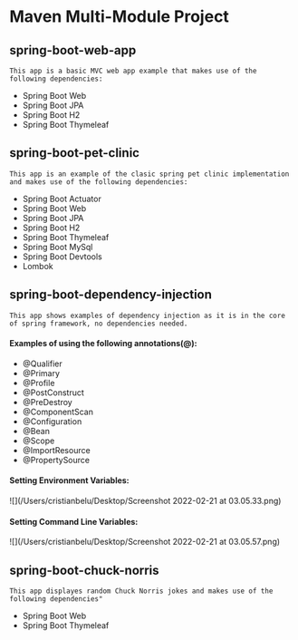 # Maven Multi-Module Project

## spring-boot-web-app

    This app is a basic MVC web app example that makes use of the following dependencies:

- Spring Boot Web
- Spring Boot JPA
- Spring Boot H2
- Spring Boot Thymeleaf

## spring-boot-pet-clinic

    This app is an example of the clasic spring pet clinic implementation and makes use of the following dependencies:

- Spring Boot Actuator
- Spring Boot Web
- Spring Boot JPA
- Spring Boot H2
- Spring Boot Thymeleaf
- Spring Boot MySql
- Spring Boot Devtools
- Lombok

## spring-boot-dependency-injection

    This app shows examples of dependency injection as it is in the core of spring framework, no dependencies needed.

#### Examples of using the following annotations(@):

- @Qualifier
- @Primary
- @Profile
- @PostConstruct
- @PreDestroy
- @ComponentScan
- @Configuration
- @Bean
- @Scope
- @ImportResource
- @PropertySource

#### Setting Environment Variables:

![](/Users/cristianbelu/Desktop/Screenshot 2022-02-21 at 03.05.33.png)

#### Setting Command Line Variables:

![](/Users/cristianbelu/Desktop/Screenshot 2022-02-21 at 03.05.57.png)

## spring-boot-chuck-norris

    This app displayes random Chuck Norris jokes and makes use of the following dependencies"

- Spring Boot Web
- Spring Boot Thymeleaf